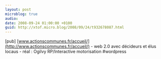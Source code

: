 ```yaml
---
layout: post
microblog: true
audio: 
date: 2008-09-24 01:00:00 +0100
guid: http://xtof.micro.blog/2008/09/24/t932678087.html
---
```

[pub] [www.actionscommunes.fr/accueil/](http://www.actionscommunes.fr/accueil/) - web 2.0 avec décideurs et élus locaus - réal : Ogilvy RP/Interactive  motorisation #wordpress
